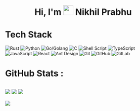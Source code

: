 <div align="center"><h1> Hi, I'm <img src="https://raw.githubusercontent.com/TheDudeThatCode/TheDudeThatCode/master/Assets/Hi.gif" width="32px"/> Nikhil Prabhu </h1> </div>


# Tech Stack
![Rust](https://img.shields.io/badge/rust-%23000000.svg?style=for-the-badge&logo=rust&logoColor=white)
![Python](https://img.shields.io/badge/python-3670A0?style=for-the-badge&logo=python&logoColor=ffdd54)
![Go/Golang](https://img.shields.io/badge/go-%2300ADD8.svg?style=for-the-badge&logo=go&logoColor=white)
![C](https://img.shields.io/badge/c-%2300599C.svg?style=for-the-badge&logo=c&logoColor=white)
![Shell Script](https://img.shields.io/badge/shell_script-%23121011.svg?style=for-the-badge&logo=gnu-bash&logoColor=white)
![TypeScript](https://img.shields.io/badge/typescript-%23007ACC.svg?style=for-the-badge&logo=typescript&logoColor=white)
![JavaScript](https://img.shields.io/badge/javascript-%23323330.svg?style=for-the-badge&logo=javascript&logoColor=%23F7DF1E)
![React](https://img.shields.io/badge/react-%2320232a.svg?style=for-the-badge&logo=react&logoColor=%2361DAFB)
![Ant Design](https://img.shields.io/badge/-AntDesign-%230170FE?style=for-the-badge&logo=ant-design&logoColor=white)
![Git](https://img.shields.io/badge/git-%23F05033.svg?style=for-the-badge&logo=git&logoColor=white)
![GitHub](https://img.shields.io/badge/github-%23121011.svg?style=for-the-badge&logo=github&logoColor=white)
![GitLab](https://img.shields.io/badge/gitlab-%23181717.svg?style=for-the-badge&logo=gitlab&logoColor=white)

# GitHub Stats :
![](https://github-readme-stats.vercel.app/api?username=nikhil-prabhu&hide_border=false&include_all_commits=false&count_private=false)
![](https://github-readme-streak-stats.herokuapp.com/?user=nikhil-prabhu&hide_border=false)
![](https://github-readme-stats.vercel.app/api/top-langs/?username=nikhil-prabhu&hide_border=false&include_all_commits=false&count_private=false&layout=compact)
---
[![](https://visitcount.itsvg.in/api?id=nikhil-prabhu&icon=0&color=0)](https://visitcount.itsvg.in)
<!-- made using https://prm.pushkaryadav.in -->
